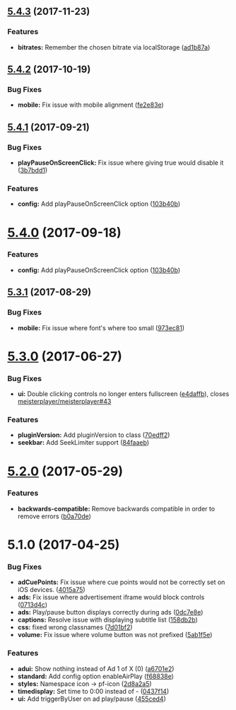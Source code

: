 <a name="5.4.3"></a>
## [5.4.3](https://github.com/meisterplayer/ui-standardui/compare/v5.4.2...v5.4.3) (2017-11-23)


### Features

* **bitrates:** Remember the chosen bitrate via localStorage ([ad1b87a](https://github.com/meisterplayer/ui-standardui/commit/ad1b87a))



<a name="5.4.2"></a>
## [5.4.2](https://github.com/meisterplayer/ui-standardui/compare/v5.4.1...v5.4.2) (2017-10-19)


### Bug Fixes

* **mobile:** Fix issue with mobile alignment ([fe2e83e](https://github.com/meisterplayer/ui-standardui/commit/fe2e83e))



<a name="5.4.1"></a>
## [5.4.1](https://github.com/meisterplayer/ui-standardui/compare/v5.3.1...v5.4.1) (2017-09-21)


### Bug Fixes

* **playPauseOnScreenClick:** Fix issue where giving true would disable it ([3b7bdd1](https://github.com/meisterplayer/ui-standardui/commit/3b7bdd1))


### Features

* **config:** Add playPauseOnScreenClick option ([103b40b](https://github.com/meisterplayer/ui-standardui/commit/103b40b))



<a name="5.4.0"></a>
# [5.4.0](https://github.com/meisterplayer/ui-standardui/compare/v5.3.1...v5.4.0) (2017-09-18)


### Features

* **config:** Add playPauseOnScreenClick option ([103b40b](https://github.com/meisterplayer/ui-standardui/commit/103b40b))



<a name="5.3.1"></a>
## [5.3.1](https://github.com/meisterplayer/ui-standardui/compare/v5.3.0...v5.3.1) (2017-08-29)


### Bug Fixes

* **mobile:** Fix issue where font's where too small ([973ec81](https://github.com/meisterplayer/ui-standardui/commit/973ec81))



<a name="5.3.0"></a>
# [5.3.0](https://github.com/meisterplayer/ui-standardui/compare/v5.2.0...v5.3.0) (2017-06-27)


### Bug Fixes

* **ui:** Double clicking controls no longer enters fullscreen ([e4daffb](https://github.com/meisterplayer/ui-standardui/commit/e4daffb)), closes [meisterplayer/meisterplayer#43](https://github.com/meisterplayer/meisterplayer/issues/43)


### Features

* **pluginVersion:** Add pluginVersion to class ([70edff2](https://github.com/meisterplayer/ui-standardui/commit/70edff2))
* **seekbar:** Add SeekLimiter support ([84faaeb](https://github.com/meisterplayer/ui-standardui/commit/84faaeb))



<a name="5.2.0"></a>
# [5.2.0](https://github.com/meisterplayer/ui-standardui/compare/v5.1.0...v5.2.0) (2017-05-29)


### Features

* **backwards-compatible:** Remove backwards compatible in order to remove errors ([b0a70de](https://github.com/meisterplayer/ui-standardui/commit/b0a70de))



<a name="5.1.0"></a>
# 5.1.0 (2017-04-25)


### Bug Fixes

* **adCuePoints:** Fix issue where cue points would not be correctly set on iOS devices. ([4015a75](https://github.com/meisterplayer/ui-standardui/commit/4015a75))
* **ads:** Fix issue where advertisement iframe would block controls ([0713d4c](https://github.com/meisterplayer/ui-standardui/commit/0713d4c))
* **ads:** Play/pause button displays correctly during ads ([0dc7e8e](https://github.com/meisterplayer/ui-standardui/commit/0dc7e8e))
* **captions:** Resolve issue with displaying subtitle list ([158db2b](https://github.com/meisterplayer/ui-standardui/commit/158db2b))
* **css:** fixed wrong classnames ([7d01bf2](https://github.com/meisterplayer/ui-standardui/commit/7d01bf2))
* **volume:** Fix issue where volume button was not prefixed ([5ab1f5e](https://github.com/meisterplayer/ui-standardui/commit/5ab1f5e))


### Features

* **adui:** Show nothing instead of Ad 1 of X (0) ([a6701e2](https://github.com/meisterplayer/ui-standardui/commit/a6701e2))
* **standard:** Add config option enableAirPlay ([f68838e](https://github.com/meisterplayer/ui-standardui/commit/f68838e))
* **styles:** Namespace icon -> pf-icon ([2d8a2a5](https://github.com/meisterplayer/ui-standardui/commit/2d8a2a5))
* **timedisplay:** Set time to 0:00 instead of - ([0437f14](https://github.com/meisterplayer/ui-standardui/commit/0437f14))
* **ui:** Add triggerByUser on ad play/pause ([455ced4](https://github.com/meisterplayer/ui-standardui/commit/455ced4))




